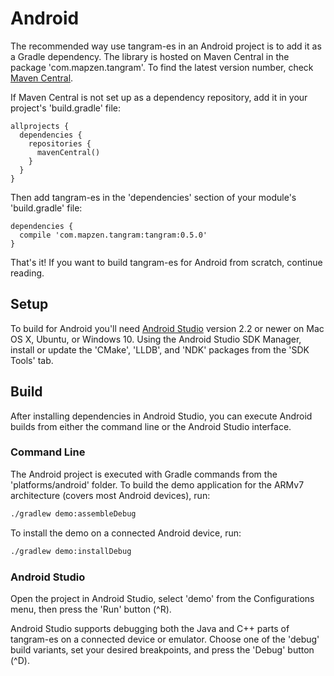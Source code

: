 Android
=======

The recommended way use tangram-es in an Android project is to add it as a Gradle dependency. The library is hosted on Maven Central in the package 'com.mapzen.tangram'. To find the latest version number, check [Maven Central](http://search.maven.org/#search%7Cga%7C1%7Cg%3A%22com.mapzen.tangram%22).

If Maven Central is not set up as a dependency repository, add it in your project's 'build.gradle' file:

```
allprojects {
  dependencies {
    repositories {
      mavenCentral()
    }
  }
}
```

Then add tangram-es in the 'dependencies' section of your module's 'build.gradle' file:

```
dependencies {
  compile 'com.mapzen.tangram:tangram:0.5.0'
}
```

That's it! If you want to build tangram-es for Android from scratch, continue reading.

## Setup ##

To build for Android you'll need [Android Studio](https://developer.android.com/studio/index.html) version 2.2 or newer on Mac OS X, Ubuntu, or Windows 10. Using the Android Studio SDK Manager, install or update the 'CMake', 'LLDB', and 'NDK' packages from the 'SDK Tools' tab.

## Build ##

After installing dependencies in Android Studio, you can execute Android builds from either the command line or the Android Studio interface.

### Command Line ###

The Android project is executed with Gradle commands from the 'platforms/android' folder. To build the demo application for the ARMv7 architecture (covers most Android devices), run:

```bash
./gradlew demo:assembleDebug
```

To install the demo on a connected Android device, run:

```bash
./gradlew demo:installDebug
```

### Android Studio ###

Open the project in Android Studio, select 'demo' from the Configurations menu, then press the 'Run' button (^R).

Android Studio supports debugging both the Java and C++ parts of tangram-es on a connected device or emulator. Choose one of the 'debug' build variants, set your desired breakpoints, and press the 'Debug' button (^D).
